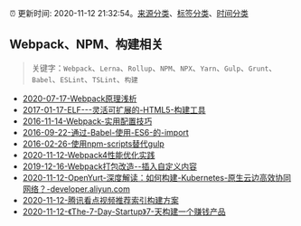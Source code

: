 :alarm_clock: 更新时间: 2020-11-12 21:32:54。[来源分类](../README.md)、[标签分类](../TAGS.md)、[时间分类](../TIMELINE.md)

## Webpack、NPM、构建相关


> 关键字：`Webpack`、`Lerna`、`Rollup`、`NPM`、`NPX`、`Yarn`、`Gulp`、`Grunt`、`Babel`、`ESLint`、`TSLint`、`构建`



- [2020-07-17-Webpack原理浅析](https://aotu.io/notes/2020/07/17/webpack-analize/) 
- [2017-01-17-ELF---灵活可扩展的-HTML5-构建工具](https://aotu.io/notes/2017/01/17/elf/) 
- [2016-11-14-Webpack-实用配置技巧](https://aotu.io/notes/2016/11/14/webpack-tips/) 
- [2016-09-22-通过-Babel-使用-ES6-的-import](https://aotu.io/notes/2016/09/22/es6-import-with-babel/) 
- [2016-02-26-使用npm-scripts替代gulp](https://aotu.io/notes/2016/02/26/use-npm-script-instead-of-gulp/) 
- [2020-11-12-Webpack4性能优化实践](https://juejin.im/post/6894191135896535053) 
- [2019-12-16-Webpack打包改造--插入自定义内容](https://juejin.im/post/5df4a220f265da33de3a74b0) 
- [2020-11-12-OpenYurt-深度解读：如何构建-Kubernetes-原生云边高效协同网络？-developer.aliyun.com](https://blogread.cn/news/go.php?idItem=13923&url=https%3A%2F%2Fdeveloper.aliyun.com%2Farticle%2F778036%3Futm_content%3Dg_1000203700%26comefrom%3Dhttps%253A%252F%252Fblogread.cn%252Fnews%252F) 
- [2020-11-12-腾讯看点视频推荐索引构建方案](https://toutiao.io/k/qjuci0g) 
- [2020-11-12-《The-7-Day-Startup》7-天构建一个赚钱产品](https://toutiao.io/k/mebs7id) 